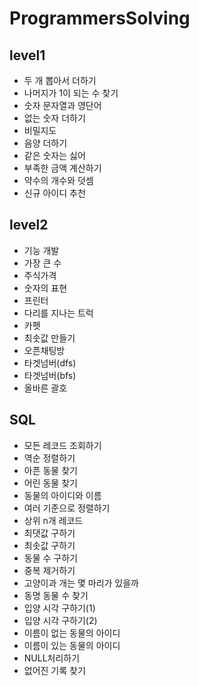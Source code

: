 # ProgrammersSolving

## level1
- 두 개 뽑아서 더하기
- 나머지가 1이 되는 수 찾기
- 숫자 문자열과 영단어
- 없는 숫자 더하기
- 비밀지도
- 음양 더하기
- 같은 숫자는 싫어
- 부족한 금액 계산하기
- 약수의 개수와 덧셈
- 신규 아이디 추천
## level2
- 기능 개발 
- 가장 큰 수
- 주식가격
- 숫자의 표현
- 프린터
- 다리를 지나는 트럭
- 카펫
- 최솟값 만들기
- 오픈채팅방
- 타겟넘버(dfs)
- 타겟넘버(bfs)
- 올바른 괄호

## SQL
- 모든 레코드 조회하기
- 역순 정렬하기
- 아픈 동물 찾기
- 어린 동물 찾기
- 동물의 아이디와 이름
- 여러 기준으로 정렬하기
- 상위 n개 레코드
- 최댓값 구하기
- 최솟값 구하기
- 동물 수 구하기
- 중복 제거하기
- 고양이과 개는 몇 마리가 있을까
- 동명 동물 수 찾기
- 입양 시각 구하기(1)
- 입양 시각 구하기(2)
- 이름이 없는 동물의 아이디
- 이름이 있는 동물의 아이디
- NULL처리하기
- 없어진 기록 찾기